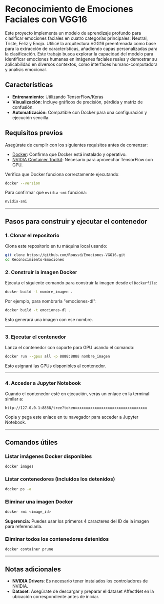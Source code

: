 # Reconocimiento de Emociones Faciales con VGG16

Este proyecto implementa un modelo de aprendizaje profundo para clasificar emociones faciales en cuatro categorías principales: Neutral, Triste, Feliz y Enojo. Utilicé la arquitectura VGG16 preentrenada como base para la extracción de características, añadiendo capas personalizadas para la clasificación. Este trabajo busca explorar la capacidad del modelo para identificar emociones humanas en imágenes faciales reales y demostrar su aplicabilidad en diversos contextos, como interfaces humano-computadora y análisis emocional.

## Características

- **Entrenamiento:** Utilizando TensorFlow/Keras 
- **Visualización:** Incluye gráficos de precisión, pérdida y matriz de confusión.
- **Automatización:** Compatible con Docker para una configuración y ejecución sencilla.

## Requisitos previos

Asegúrate de cumplir con los siguientes requisitos antes de comenzar:

- [Docker](https://www.docker.com/): Confirma que Docker está instalado y operativo.
- [NVIDIA Container Toolkit](https://docs.nvidia.com/datacenter/cloud-native/container-toolkit/latest/install-guide.html#prerequisites): Necesario para aprovechar TensorFlow con GPU.

Verifica que Docker funciona correctamente ejecutando:

```bash
docker --version
```

Para confirmar que `nvidia-smi` funciona:

```bash
nvidia-smi
```

---

## Pasos para construir y ejecutar el contenedor

### 1. Clonar el repositorio

Clona este repositorio en tu máquina local usando:

```bash
git clone https://github.com/Roussd/Emociones-VGG16.git
cd Reconocimiento-Emociones
```

### 2. Construir la imagen Docker

Ejecuta el siguiente comando para construir la imagen desde el `Dockerfile`:

```bash
docker build -t nombre_imagen .
```

Por ejemplo, para nombrarla "emociones-dl":

```bash
docker build -t emociones-dl .
```

Esto generará una imagen con ese nombre.

---

### 3. Ejecutar el contenedor

Lanza el contenedor con soporte para GPU usando el comando:

```bash
docker run --gpus all -p 8888:8888 nombre_imagen
```

Esto asignará las GPUs disponibles al contenedor.

---

### 4. Acceder a Jupyter Notebook

Cuando el contenedor esté en ejecución, verás un enlace en la terminal similar a:

```
http://127.0.0.1:8888/tree?token=xxxxxxxxxxxxxxxxxxxxxxxxxxxxxxxx
```

Copia y pega este enlace en tu navegador para acceder a Jupyter Notebook.

---

## Comandos útiles

### Listar imágenes Docker disponibles

```bash
docker images
```

### Listar contenedores (incluidos los detenidos)

```bash
docker ps -a
```

### Eliminar una imagen Docker

```bash
docker rmi <image_id>
```

**Sugerencia:** Puedes usar los primeros 4 caracteres del ID de la imagen para referenciarla.

### Eliminar todos los contenedores detenidos

```bash
docker container prune
```

---

## Notas adicionales

- **NVIDIA Drivers**: Es necesario tener instalados los controladores de NVIDIA.
- **Dataset**: Asegúrate de descargar y preparar el dataset AffectNet en la ubicación correspondiente antes de iniciar.
